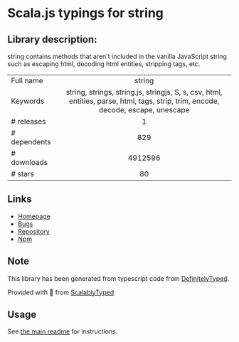 
# Scala.js typings for string


## Library description:
string contains methods that aren't included in the vanilla JavaScript string such as escaping html, decoding html entities, stripping tags, etc.

|                    |                 |
| ------------------ | :-------------: |
| Full name          | string |
| Keywords           | string, strings, string.js, stringjs, S, s, csv, html, entities, parse, html, tags, strip, trim, encode, decode, escape, unescape |
| # releases         | 1 |
| # dependents       | 829 |
| # downloads        | 4912596 |
| # stars            | 80 |

## Links
- [Homepage](http://stringjs.com)
- [Bugs](https://github.com/jprichardson/string.js/issues)
- [Repository](https://github.com/jprichardson/string.js)
- [Npm](https://www.npmjs.com/package/string)
    


## Note
This library has been generated from typescript code from [DefinitelyTyped](https://definitelytyped.org).

Provided with :purple_heart: from [ScalablyTyped](https://github.com/oyvindberg/ScalablyTyped)

## Usage
See [the main readme](../../readme.md) for instructions.


